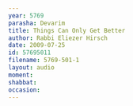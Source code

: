 ```yaml
---
year: 5769
parasha: Devarim
title: Things Can Only Get Better
author: Rabbi Eliezer Hirsch
date: 2009-07-25
id: 57695011
filename: 5769-501-1
layout: audio
moment: 
shabbat: 
occasion: 
---
```

